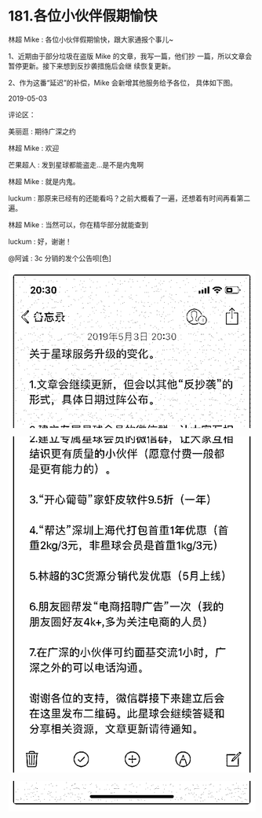 # 181.各位小伙伴假期愉快

林超 Mike : 各位小伙伴假期愉快，跟大家通报个事儿~

1、近期由于部分垃圾在盗版 Mike 的文章，我写一篇，他们抄 一篇，所以文章会暂停更新。接下来想到反抄袭措施后会继 续恢复更新。

2、作为这番“延迟”的补偿，Mike 会新增其他服务给予各位， 具体如下图。

2019-05-03

评论区：

美丽逛 : 期待广深之约

林超 Mike : 欢迎

芒果超人 : 发到星球都能盗走...是不是内鬼啊

林超 Mike : 就是内鬼。

luckum : 那原来已经有的还能看吗？之前大概看了一遍，还想着有时间再看第二遍。

林超 Mike : 当然可以，你在精华部分就能查到

luckum : 好，谢谢！

@阿诚 : 3c 分销的发个公告呗[色]

![image](img/Image_018.png)

![image](img/Image_019.png)

![image](img/Image_020.png)